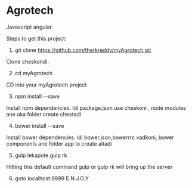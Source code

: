 # Agrotech	
Javascript angular.

Steps to get this project:

1. git clone https://github.com/therkreddy/myAgrotech.git

Clone cheskondi.

2. cd myAgrotech

CD into your myAgrotech project

3. npm install --save

Install npm dependencies. Idi package.json use cheskoni , node modules ane oka folder create chestadi

4. bower install --save

Install bower dependencies. idi bower.json,bowerrrc vadkoni, bower components ane folder app lo create aitadi 

5. gulp  lekapote gulp rk

Hitting this default command gulp or gulp rk will bring up the server

6. goto localhost:9999 E.N.J.O.Y